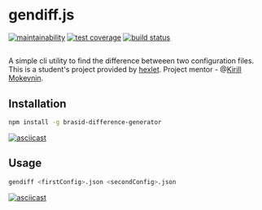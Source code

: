# gendiff.js
[![maintainability](https://api.codeclimate.com/v1/badges/4c84c295db266ebccdea/maintainability)](https://codeclimate.com/github/brasid/project-lvl2-s381/maintainability)
[![test coverage](https://api.codeclimate.com/v1/badges/4c84c295db266ebccdea/test_coverage)](https://codeclimate.com/github/brasid/project-lvl2-s381/test_coverage)
[![build status](https://travis-ci.org/brasid/project-lvl2-s381.svg?branch=master)](https://travis-ci.org/brasid/project-lvl2-s381)

##
A simple cli utility to find the difference betweeen two configuration files. This is a student's project provided by [hexlet](https://ru.hexlet.io).
Project mentor - @[Kirill Mokevnin](https://github.com/mokevnin).
##

## Installation
```sh
npm install -g brasid-difference-generator
```
[![asciicast](https://asciinema.org/a/216289.svg)](https://asciinema.org/a/216289)

## Usage
```sh
gendiff <firstConfig>.json <secondConfig>.json
```
[![asciicast](https://asciinema.org/a/216366.svg)](https://asciinema.org/a/216366)
